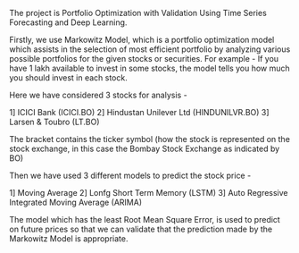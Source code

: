The project is  Portfolio Optimization with Validation Using Time Series Forecasting and Deep Learning.

Firstly, we use Markowitz Model, which is a portfolio optimization model which assists in the selection of most efficient portfolio by analyzing various possible portfolios for the given stocks or securities.
For example - If you have 1 lakh available to invest in some stocks, the model tells you how much you should invest in each stock. 

Here we have considered 3 stocks for analysis - 

1] ICICI Bank (ICICI.BO)
2] Hindustan Unilever Ltd (HINDUNILVR.BO)
3] Larsen & Toubro (LT.BO)

The bracket contains the ticker symbol (how the stock is represented on the stock exchange, in this case the Bombay Stock Exchange as indicated by BO)

Then we have used 3 different models to predict the stock price - 

1] Moving Average 
2] Lonfg Short Term Memory (LSTM)
3] Auto Regressive Integrated Moving Average (ARIMA)

The model which has the least Root Mean Square Error, is used to predict on future prices so that we can validate that the prediction made by the Markowitz Model is appropriate.
